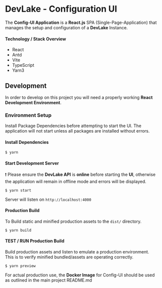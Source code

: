 <!--
Licensed to the Apache Software Foundation (ASF) under one or more
contributor license agreements.  See the NOTICE file distributed with
this work for additional information regarding copyright ownership.
The ASF licenses this file to You under the Apache License, Version 2.0
(the "License"); you may not use this file except in compliance with
the License.  You may obtain a copy of the License at

    http://www.apache.org/licenses/LICENSE-2.0

Unless required by applicable law or agreed to in writing, software
distributed under the License is distributed on an "AS IS" BASIS,
WITHOUT WARRANTIES OR CONDITIONS OF ANY KIND, either express or implied.
See the License for the specific language governing permissions and
limitations under the License.
-->
# DevLake - Configuration UI

The **Config-UI Application** is a **React.js** SPA (Single-Page-Application) that manages the setup and configuration of a **DevLake** Instance.

#### Technology / Stack Overview

- React
- Antd
- Vite
- TypeScript
- Yarn3

## Development

In order to develop on this project you will need a properly working **React Development Environment**.

### Environment Setup

Install Package Dependencies before attempting to start the UI. The application will not start unless all packages are installed without errors.

#### Install Dependencies

```
$ yarn
```

#### Start Development Server

❗ Please ensure the **DevLake API** is **online** before starting the **UI**, otherwise the application will remain in offline mode and errors will be displayed.

```
$ yarn start
```

Server will listen on `http://localhost:4000`

#### Production Build

To Build static and minified production assets to the `dist/` directory.

```
$ yarn build
```

#### TEST / RUN Production Build

Build production assets and listen to emulate a production environment. This is to verify minified bundled/assets are operating correctly.

```
$ yarn preview
```

For actual production use, the **Docker Image** for Config-UI should be used as outlined in the main project README.md
